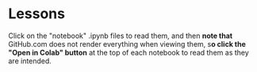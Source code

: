 # Lessons

Click on the "notebook" .ipynb files to read them, and then **note that**  GitHub.com does not render everything when viewing them, s**o click the "Open in Colab" button** at the top of each notebook to read them as they are intended.


